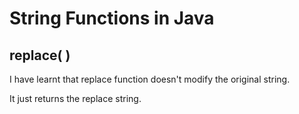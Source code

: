 # String Functions in Java

## replace( )

I have learnt that replace function doesn't modify the original string.  

It just returns the replace string.

